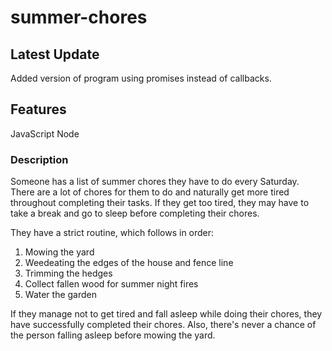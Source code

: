 # summer-chores

## Latest Update
Added version of program using promises instead of callbacks.

## Features
JavaScript
Node

### Description
Someone has a list of summer chores they have to do every Saturday. There are a lot of chores for them to do and naturally get more tired throughout completing their tasks. If they get too tired, they may have to take a break and go to sleep before completing their chores.

They have a strict routine, which follows in order:

1. Mowing the yard
2. Weedeating the edges of the house and fence line
3. Trimming the hedges
4. Collect fallen wood for summer night fires
5. Water the garden

If they manage not to get tired and fall asleep while doing their chores, they have successfully completed their chores. Also, there's never a chance of the person falling asleep before mowing the yard.